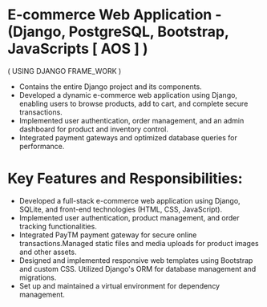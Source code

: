 # E-commerce Web Application - (Django, PostgreSQL, Bootstrap, JavaScripts [ AOS ] )
( USING DJANGO FRAME_WORK )
* Contains the entire Django project and its components.
* Developed a dynamic e-commerce web application using Django, enabling users to browse products, add to cart, and complete secure transactions.
* Implemented user authentication, order management, and an admin dashboard for product and inventory control.
* Integrated payment gateways and optimized database queries for performance.
# Key Features and Responsibilities:
* Developed a full-stack e-commerce web application using Django, SQLite, and front-end technologies (HTML, CSS, JavaScript).
* Implemented user authentication, product management, and order tracking functionalities.
* Integrated PayTM payment gateway for secure online transactions.Managed static files and media uploads for product images and other assets.
* Designed and implemented responsive web templates using Bootstrap and custom CSS. Utilized Django's ORM for database management and migrations.
* Set up and maintained a virtual environment for dependency management.
